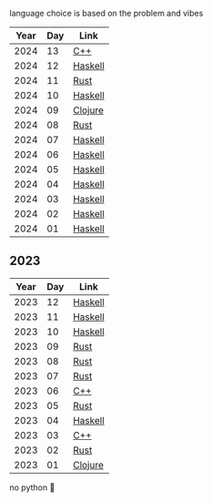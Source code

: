 language choice is based on the problem and vibes

| Year | Day | Link                                                             |
| ---- | --- | ---------------------------------------------------------------- |
| 2024 | 13  | [C++](https://github.com/kkmonlee/aoc/blob/main/2024/13.cpp)     |
| 2024 | 12  | [Haskell](https://github.com/kkmonlee/aoc/blob/main/2024/12.hs)  |
| 2024 | 11  | [Rust](https://github.com/kkmonlee/aoc/blob/main/2024/11.rs)     |
| 2024 | 10  | [Haskell](https://github.com/kkmonlee/aoc/blob/main/2024/10.hs)  |
| 2024 | 09  | [Clojure](https://github.com/kkmonlee/aoc/blob/main/2024/09.clj) |
| 2024 | 08  | [Rust](https://github.com/kkmonlee/aoc/blob/main/2024/08.rs)     |
| 2024 | 07  | [Haskell](https://github.com/kkmonlee/aoc/blob/main/2024/07.hs)  |
| 2024 | 06  | [Haskell](https://github.com/kkmonlee/aoc/blob/main/2024/06.hs)  |
| 2024 | 05  | [Haskell](https://github.com/kkmonlee/aoc/blob/main/2024/05.hs)  |
| 2024 | 04  | [Haskell](https://github.com/kkmonlee/aoc/blob/main/2024/04.hs)  |
| 2024 | 03  | [Haskell](https://github.com/kkmonlee/aoc/blob/main/2024/03.hs)  |
| 2024 | 02  | [Haskell](https://github.com/kkmonlee/aoc/blob/main/2024/02.hs)  |
| 2024 | 01  | [Haskell](https://github.com/kkmonlee/aoc/blob/main/2024/01.hs)  |

## 2023

| Year | Day | Link                                                             |
| ---- | --- | ---------------------------------------------------------------- |
| 2023 | 12  | [Haskell](https://github.com/kkmonlee/aoc/blob/main/2023/12.hs)  |
| 2023 | 11  | [Haskell](https://github.com/kkmonlee/aoc/blob/main/2023/11.hs)  |
| 2023 | 10  | [Haskell](https://github.com/kkmonlee/aoc/blob/main/2023/10.hs)  |
| 2023 | 09  | [Rust](https://github.com/kkmonlee/aoc/blob/main/2023/09.rs)     |
| 2023 | 08  | [Rust](https://github.com/kkmonlee/aoc/blob/main/2023/08.rs)     |
| 2023 | 07  | [Rust](https://github.com/kkmonlee/aoc/blob/main/2023/07.rs)     |
| 2023 | 06  | [C++](https://github.com/kkmonlee/aoc/blob/main/2023/06.cpp)     |
| 2023 | 05  | [Rust](https://github.com/kkmonlee/aoc/blob/main/2023/05.rs)     |
| 2023 | 04  | [Haskell](https://github.com/kkmonlee/aoc/blob/main/2023/04.hs)  |
| 2023 | 03  | [C++](https://github.com/kkmonlee/aoc/blob/main/2023/03.cpp)     |
| 2023 | 02  | [Rust](https://github.com/kkmonlee/aoc/blob/main/2023/02.rs)     |
| 2023 | 01  | [Clojure](https://github.com/kkmonlee/aoc/blob/main/2023/01.clj) |

no python 🤮
